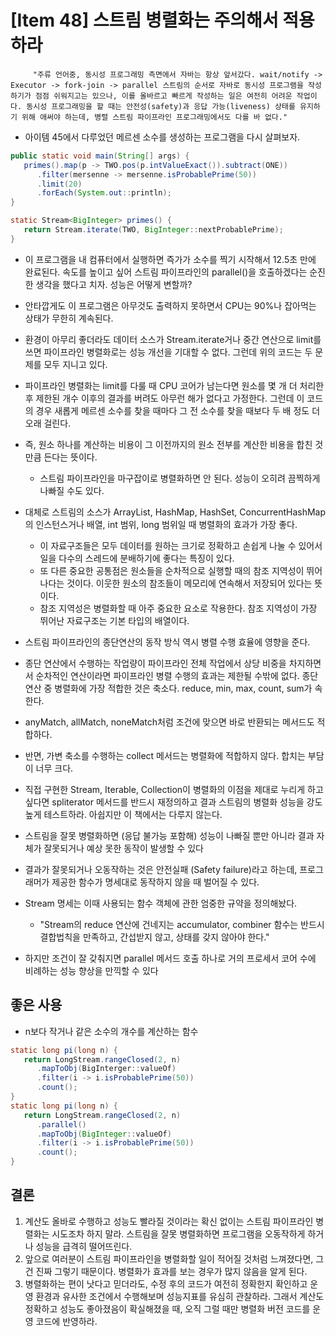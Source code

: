 # [Item 48] 스트림 병렬화는 주의해서 적용하라
         "주류 언어중, 동시성 프로그래밍 측면에서 자바는 항상 앞서갔다. wait/notify -> Executor -> fork-join -> parallel 스트림의 순서로 자바로 동시성 프로그램을 작성하기가 점점 쉬워지고는 있으나, 이를 올바르고 빠르게 작성하는 일은 여전히 어려운 작업이다. 동시성 프로그래밍을 할 때는 안전성(safety)과 응답 가능(liveness) 상태를 유지하기 위해 애써야 하는데, 병렬 스트림 파이프라인 프로그래밍에서도 다를 바 없다."


- 아이템 45에서 다루었던 메르센 소수를 생성하는 프로그램을 다시 살펴보자.
```java
public static void main(String[] args) {
   primes().map(p -> TWO.pos(p.intValueExact()).subtract(ONE))
      .filter(mersenne -> mersenne.isProbablePrime(50))
      .limit(20)
      .forEach(System.out::println);
}

static Stream<BigInteger> primes() {
   return Stream.iterate(TWO, BigInteger::nextProbablePrime);
}
```
- 이 프로그램을 내 컴퓨터에서 실행하면 즉가가 소수를 찍기 시작해서 12.5초 만에 완료된다. 속도를 높이고 싶어 스트림 파이프라인의 parallel()을 호출하겠다는 순진한 생각을 했다고 치자. 성능은 어떻게 변할까? 
- 안타깝게도 이 프로그램은 아무것도 출력하지 못하면서 CPU는 90%나 잡아먹는 상태가 무한히 계속된다. 
- 환경이 아무리 좋더라도 데이터 소스가 Stream.iterate거나 중간 연산으로 limit를 쓰면 파이프라인 병렬화로는 성능 개선을 기대할 수 없다. 그런데 위의 코드는 두 문제를 모두 지니고 있다. 
- 파이프라인 병렬화는 limit를 다룰 때 CPU 코어가 남는다면 원소를 몇 개 더 처리한 후 제한된 개수 이후의 결과를 버려도 아무런 해가 없다고 가정한다. 그런데 이 코드의 경우 새롭게 메르센 소수를 찾을 때마다 그 전 소수를 찾을 때보다 두 배 정도 더 오래 걸린다. 
- 즉, 원소 하나를 계산하는 비용이 그 이전까지의 원소 전부를 계산한 비용을 합친 것만큼 든다는 뜻이다. 

    - 스트림 파이프라인을 마구잡이로 병렬화하면 안 된다. 성능이 오히려 끔찍하게 나빠질 수도 있다.


- 대체로 스트림의 소스가 ArrayList, HashMap, HashSet, ConcurrentHashMap의 인스턴스거나 배열, int 범위, long 범위일 때 병렬화의 효과가 가장 좋다.

   - 이 자료구조들은 모두 데이터를 원하는 크기로 정확하고 손쉽게 나눌 수 있어서 일을 다수의 스레드에 분배하기에 좋다는 특징이 있다. 
   - 또 다른 중요한 공통점은 원소들을 순차적으로 실행할 때의 참조 지역성이 뛰어나다는 것이다. 이웃한 원소의 참조들이 메모리에 연속해서 저장되어 있다는 뜻이다.
   - 참조 지역성은 병렬화할 때 아주 중요한 요소로 작용한다. 참조 지역성이 가장 뛰어난 자료구조는 기본 타입의 배열이다. 


- 스트림 파이프라인의 종단연산의 동작 방식 역시 병렬 수행 효율에 영향을 준다. 
- 종단 연산에서 수행하는 작업량이 파이프라인 전체 작업에서 상당 비중을 차지하면서 순차적인 연산이라면 파이프라인 병렬 수행의 효과는 제한될 수밖에 없다. 종단 연산 중 병렬화에 가장 적합한 것은 축소다. reduce, min, max, count, sum가 속한다. 
- anyMatch, allMatch, noneMatch처럼 조건에 맞으면 바로 반환되는 메서드도 적합하다. 
- 반면, 가변 축소를 수행하는 collect 메서드는 병렬화에 적합하지 않다. 합치는 부담이 너무 크다.


- 직접 구현한 Stream, Iterable, Collection이 병렬화의 이점을 제대로 누리게 하고 싶다면 spliterator 메서드를 반드시 재정의하고 결과 스트림의 병렬화 성능을 강도 높게 테스트하라. 아쉽지만 이 책에서는 다루지 않는다. 
- 스트림을 잘못 병렬화하면 (응답 불가능 포함해) 성능이 나빠질 뿐만 아니라 결과 자체가 잘못되거나 예상 못한 동작이 발생할 수 있다

- 결과가 잘못되거나 오동작하는 것은 안전실패 (Safety failure)라고 하는데, 프로그래머가 제공한 함수가 명세대로 동작하지 않을 때 벌어질 수 있다. 
- Stream 명세는 이때 사용되는 함수 객체에 관한 엄중한 규약을 정의해놨다.    
  - "Stream의 reduce 연산에 건네지는 accumulator, combiner 함수는 반드시 결합법칙을 만족하고, 간섭받지 않고, 상태를 갖지 않아야 한다."


- 하지만 조건이 잘 갖춰지면 parallel 메서드 호출 하나로 거의 프로세서 코어 수에 비례하는 성능 향상을 만끽할 수 있다

## 좋은 사용
- n보다 작거나 같은 소수의 개수를 계산하는 함수
```java
static long pi(long n) {
   return LongStream.rangeClosed(2, n)
      .mapToObj(BigInterger::valueOf)
      .filter(i -> i.isProbablePrime(50))
      .count();
}
static long pi(long n) {
   return LongStream.rangeClosed(2, n)
      .parallel()
      .mapToObj(BigInteger::valueOf)
      .filter(i -> i.isProbablePrime(50))
      .count();
}
```


## 결론
1. 계산도 올바로 수행하고 성능도 빨라질 것이라는 확신 없이는 스트림 파이프라인 병렬화는 시도조차 하지 말라. 스트림을 잘못 병렬화하면 프로그램을 오동작하게 하거나 성능을 급격히 떨어뜨린다. 
2. 앞으로 여러분이 스트림 파이프라인을 병렬화할 일이 적어질 것처럼 느껴졌다면, 그건 진짜 그렇기 때문이다. 병렬화가 효과를 보는 경우가 많지 않음을 알게 된다. 
3. 병렬화하는 편이 낫다고 믿더라도, 수정 후의 코드가 여전히 정확한지 확인하고 운영 환경과 유사한 조건에서 수행해보며 성능지표를 유심히 관찰하라.
그래서 계산도 정확하고 성능도 좋아졌음이 확실해졌을 때, 오직 그럴 때만 병렬화 버전 코드를 운영 코드에 반영하라. 

